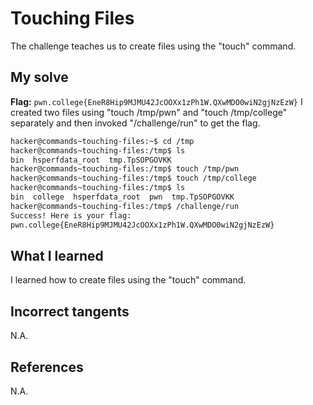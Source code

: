# Touching Files
The challenge teaches us to create files using the "touch" command.

## My solve
**Flag:** `pwn.college{EneR8Hip9MJMU42JcOOXx1zPh1W.QXwMDO0wiN2gjNzEzW}`
I created two files using "touch /tmp/pwn" and "touch /tmp/college" separately and then invoked "/challenge/run" to get the flag.

```bash
hacker@commands~touching-files:~$ cd /tmp
hacker@commands~touching-files:/tmp$ ls
bin  hsperfdata_root  tmp.TpSOPGOVKK
hacker@commands~touching-files:/tmp$ touch /tmp/pwn
hacker@commands~touching-files:/tmp$ touch /tmp/college
hacker@commands~touching-files:/tmp$ ls
bin  college  hsperfdata_root  pwn  tmp.TpSOPGOVKK
hacker@commands~touching-files:/tmp$ /challenge/run
Success! Here is your flag:
pwn.college{EneR8Hip9MJMU42JcOOXx1zPh1W.QXwMDO0wiN2gjNzEzW}
```

## What I learned
I learned how to create files using the "touch" command.

## Incorrect tangents
N.A.

## References
N.A.
